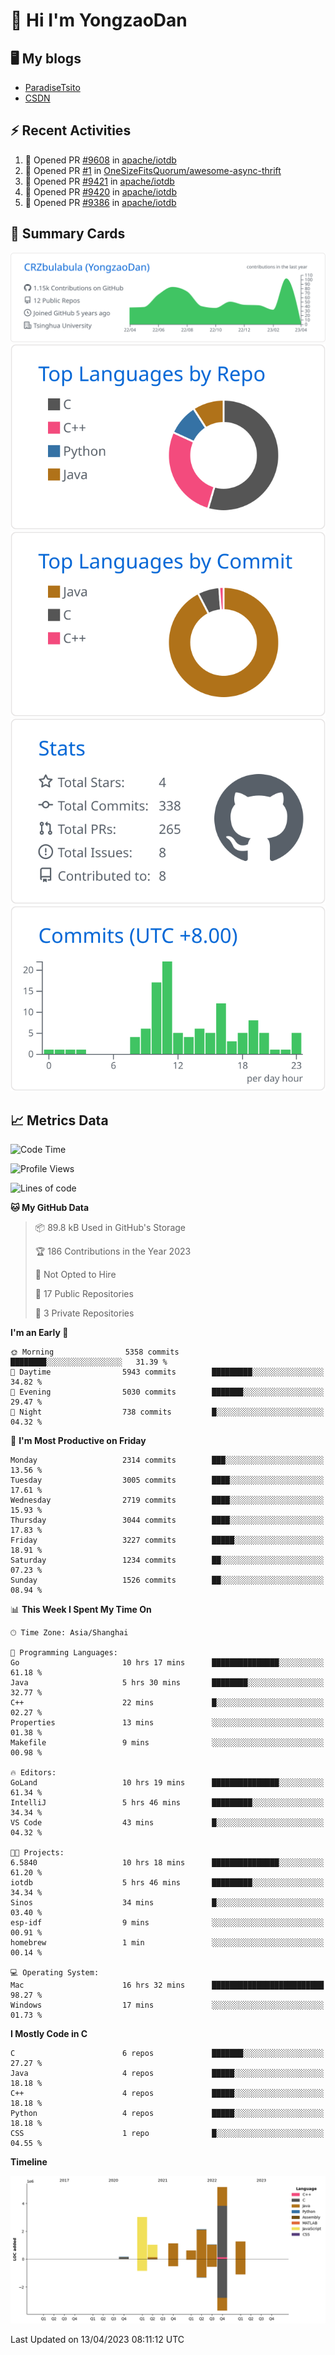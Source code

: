 # 👋 Hi I'm YongzaoDan

## 🖥 My blogs
  + [ParadiseTsito](https://www.paradisetsito.love/)
  + [CSDN](https://blog.csdn.net/CRZbulabula?type=blog)

## ⚡ Recent Activities
<!--START_SECTION:activity-->
1. 💪 Opened PR [#9608](https://github.com/apache/iotdb/pull/9608) in [apache/iotdb](https://github.com/apache/iotdb)
2. 💪 Opened PR [#1](https://github.com/OneSizeFitsQuorum/awesome-async-thrift/pull/1) in [OneSizeFitsQuorum/awesome-async-thrift](https://github.com/OneSizeFitsQuorum/awesome-async-thrift)
3. 💪 Opened PR [#9421](https://github.com/apache/iotdb/pull/9421) in [apache/iotdb](https://github.com/apache/iotdb)
4. 💪 Opened PR [#9420](https://github.com/apache/iotdb/pull/9420) in [apache/iotdb](https://github.com/apache/iotdb)
5. 💪 Opened PR [#9386](https://github.com/apache/iotdb/pull/9386) in [apache/iotdb](https://github.com/apache/iotdb)
<!--END_SECTION:activity-->

## 🎑 Summary Cards

[![](https://raw.githubusercontent.com/CRZbulabula/CRZbulabula/main/profile-summary-card-output/github/0-profile-details.svg)](https://github.com/vn7n24fzkq/github-profile-summary-cards)
[![](https://raw.githubusercontent.com/CRZbulabula/CRZbulabula/main/profile-summary-card-output/github/1-repos-per-language.svg)](https://github.com/vn7n24fzkq/github-profile-summary-cards) [![](https://raw.githubusercontent.com/CRZbulabula/CRZbulabula/main/profile-summary-card-output/github/2-most-commit-language.svg)](https://github.com/vn7n24fzkq/github-profile-summary-cards)
[![](https://raw.githubusercontent.com/CRZbulabula/CRZbulabula/main/profile-summary-card-output/github/3-stats.svg)](https://github.com/vn7n24fzkq/github-profile-summary-cards) [![](https://raw.githubusercontent.com/CRZbulabula/CRZbulabula/main/profile-summary-card-output/github/4-productive-time.svg)](https://github.com/vn7n24fzkq/github-profile-summary-cards)

## 📈 Metrics Data

<!--START_SECTION:waka-->
![Code Time](http://img.shields.io/badge/Code%20Time-52%20hrs%2042%20mins-blue)

![Profile Views](http://img.shields.io/badge/Profile%20Views-2-blue)

![Lines of code](https://img.shields.io/badge/From%20Hello%20World%20I%27ve%20Written-15.6%20million%20lines%20of%20code-blue)

**🐱 My GitHub Data** 

> 📦 89.8 kB Used in GitHub's Storage 
 > 
> 🏆 186 Contributions in the Year 2023
 > 
> 🚫 Not Opted to Hire
 > 
> 📜 17 Public Repositories 
 > 
> 🔑 3 Private Repositories 
 > 
**I'm an Early 🐤** 

```text
🌞 Morning                5358 commits        ████████░░░░░░░░░░░░░░░░░   31.39 % 
🌆 Daytime                5943 commits        █████████░░░░░░░░░░░░░░░░   34.82 % 
🌃 Evening                5030 commits        ███████░░░░░░░░░░░░░░░░░░   29.47 % 
🌙 Night                  738 commits         █░░░░░░░░░░░░░░░░░░░░░░░░   04.32 % 
```
📅 **I'm Most Productive on Friday** 

```text
Monday                   2314 commits        ███░░░░░░░░░░░░░░░░░░░░░░   13.56 % 
Tuesday                  3005 commits        ████░░░░░░░░░░░░░░░░░░░░░   17.61 % 
Wednesday                2719 commits        ████░░░░░░░░░░░░░░░░░░░░░   15.93 % 
Thursday                 3044 commits        ████░░░░░░░░░░░░░░░░░░░░░   17.83 % 
Friday                   3227 commits        █████░░░░░░░░░░░░░░░░░░░░   18.91 % 
Saturday                 1234 commits        ██░░░░░░░░░░░░░░░░░░░░░░░   07.23 % 
Sunday                   1526 commits        ██░░░░░░░░░░░░░░░░░░░░░░░   08.94 % 
```


📊 **This Week I Spent My Time On** 

```text
🕑︎ Time Zone: Asia/Shanghai

💬 Programming Languages: 
Go                       10 hrs 17 mins      ███████████████░░░░░░░░░░   61.18 % 
Java                     5 hrs 30 mins       ████████░░░░░░░░░░░░░░░░░   32.77 % 
C++                      22 mins             █░░░░░░░░░░░░░░░░░░░░░░░░   02.27 % 
Properties               13 mins             ░░░░░░░░░░░░░░░░░░░░░░░░░   01.38 % 
Makefile                 9 mins              ░░░░░░░░░░░░░░░░░░░░░░░░░   00.98 % 

🔥 Editors: 
GoLand                   10 hrs 19 mins      ███████████████░░░░░░░░░░   61.34 % 
IntelliJ                 5 hrs 46 mins       █████████░░░░░░░░░░░░░░░░   34.34 % 
VS Code                  43 mins             █░░░░░░░░░░░░░░░░░░░░░░░░   04.32 % 

🐱‍💻 Projects: 
6.5840                   10 hrs 18 mins      ███████████████░░░░░░░░░░   61.20 % 
iotdb                    5 hrs 46 mins       █████████░░░░░░░░░░░░░░░░   34.34 % 
Sinos                    34 mins             █░░░░░░░░░░░░░░░░░░░░░░░░   03.40 % 
esp-idf                  9 mins              ░░░░░░░░░░░░░░░░░░░░░░░░░   00.91 % 
homebrew                 1 min               ░░░░░░░░░░░░░░░░░░░░░░░░░   00.14 % 

💻 Operating System: 
Mac                      16 hrs 32 mins      █████████████████████████   98.27 % 
Windows                  17 mins             ░░░░░░░░░░░░░░░░░░░░░░░░░   01.73 % 
```

**I Mostly Code in C** 

```text
C                        6 repos             ███████░░░░░░░░░░░░░░░░░░   27.27 % 
Java                     4 repos             █████░░░░░░░░░░░░░░░░░░░░   18.18 % 
C++                      4 repos             █████░░░░░░░░░░░░░░░░░░░░   18.18 % 
Python                   4 repos             █████░░░░░░░░░░░░░░░░░░░░   18.18 % 
CSS                      1 repo              █░░░░░░░░░░░░░░░░░░░░░░░░   04.55 % 
```



**Timeline**

![Lines of Code chart](https://raw.githubusercontent.com/CRZbulabula/CRZbulabula/main/assets/bar_graph.png)


 Last Updated on 13/04/2023 08:11:12 UTC
<!--END_SECTION:waka-->

